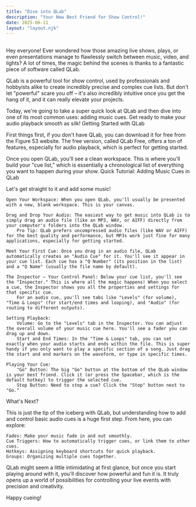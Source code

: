 ```yaml
---
title: "Dive into QLab"
description: "Your New Best Friend for Show Control!"
date: 2025-06-11
layout: "layout.njk"
---
```


##

Hey everyone! Ever wondered how those amazing live shows, plays, or even presentations manage to flawlessly switch between music, video, and lights? A lot of times, the magic behind the scenes is thanks to a fantastic piece of software called QLab.

QLab is a powerful tool for show control, used by professionals and hobbyists alike to create incredibly precise and complex cue lists. But don't let "powerful" scare you off – it's also incredibly intuitive once you get the hang of it, and it can really elevate your projects.

Today, we're going to take a super quick look at QLab and then dive into one of its most common uses: adding music cues. Get ready to make your audio playback smooth as silk!
Getting Started with QLab

First things first, if you don't have QLab, you can download it for free from the Figure 53 website. The free version, called QLab Free, offers a ton of features, especially for audio playback, which is perfect for getting started.

Once you open QLab, you'll see a clean workspace. This is where you'll build your "cue list," which is essentially a chronological list of everything you want to happen during your show.
Quick Tutorial: Adding Music Cues in QLab

Let's get straight to it and add some music!

    Open Your Workspace: When you open QLab, you'll usually be presented with a new, blank workspace. This is your canvas.

    Drag and Drop Your Audio: The easiest way to get music into QLab is to simply drag an audio file (like an MP3, WAV, or AIFF) directly from your computer's folders into the QLab window.
        Pro Tip: QLab prefers uncompressed audio files (like WAV or AIFF) for the best quality and performance, but MP3s work just fine for many applications, especially for getting started.

    Meet Your First Cue: Once you drag in an audio file, QLab automatically creates an "Audio Cue" for it. You'll see it appear in your cue list. Each cue has a "Q Number" (its position in the list) and a "Q Name" (usually the file name by default).

    The Inspector – Your Control Panel: Below your cue list, you'll see the "Inspector." This is where all the magic happens! When you select a cue, the Inspector shows you all the properties and settings for that specific cue.
        For an audio cue, you'll see tabs like "Levels" (for volume), "Time & Loops" (for start/end times and looping), and "Audio" (for routing to different outputs).

    Setting Playback:
        Volume: Go to the "Levels" tab in the Inspector. You can adjust the overall volume of your music cue here. You'll see a fader you can drag up and down.
        Start and End Times: In the "Time & Loops" tab, you can set exactly when your audio starts and ends within the file. This is super handy if you only want to play a specific section of a song. Just drag the start and end markers on the waveform, or type in specific times.

    Playing Your Cue:
        "Go" Button: The big "Go" button at the bottom of the QLab window is your best friend. Click it (or press the Spacebar, which is the default hotkey) to trigger the selected cue.
        Stop Button: Need to stop a cue? Click the "Stop" button next to "Go."

What's Next?

This is just the tip of the iceberg with QLab, but understanding how to add and control basic audio cues is a huge first step. From here, you can explore:

    Fades: Make your music fade in and out smoothly.
    Cue Triggers: How to automatically trigger cues, or link them to other cues.
    Hotkeys: Assigning keyboard shortcuts for quick playback.
    Groups: Organizing multiple cues together.

QLab might seem a little intimidating at first glance, but once you start playing around with it, you'll discover how powerful and fun it is. It truly opens up a world of possibilities for controlling your live events with precision and creativity.

Happy cueing!
